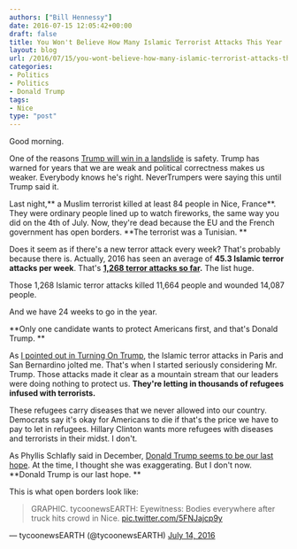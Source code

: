 ```yaml
---
authors: ["Bill Hennessy"]
date: 2016-07-15 12:05:42+00:00
draft: false
title: You Won't Believe How Many Islamic Terrorist Attacks This Year
layout: blog
url: /2016/07/15/you-wont-believe-how-many-islamic-terrorist-attacks-this-year/
categories:
- Politics
- Politics
- Donald Trump
tags:
- Nice
type: "post"
---
```


Good morning.

One of the reasons [Trump will win in a landslide](https://hennessysview.com/2016/05/13/how-to-predict-trumps-landslide-win/) is safety. Trump has warned for years that we are weak and political correctness makes us weaker. Everybody knows he's right. NeverTrumpers were saying this until Trump said it.

Last night,** a Muslim terrorist killed at least 84 people in Nice, France**. They were ordinary people lined up to watch fireworks, the same way you did on the 4th of July. Now, they're dead because the EU and the French government has open borders. **The terrorist was a Tunisian. **

Does it seem as if there's a new terror attack every week? That's probably because there is. Actually, 2016 has seen an average of **45.3 Islamic terror attacks per week**. That's **[1,268 terror attacks so far](https://www.thereligionofpeace.com/attacks/attacks.aspx?Yr=2016).** The list huge.

Those 1,268 Islamic terror attacks killed 11,664 people and wounded 14,087 people.

And we have 24 weeks to go in the year.

**Only one candidate wants to protect Americans first, and that's Donald Trump. **

As [I pointed out in Turning On Trump](https://hennessysview.com/turning-on-trump/), the Islamic terror attacks in Paris and San Bernardino jolted me. That's when I started seriously considering Mr. Trump. Those attacks made it clear as a mountain stream that our leaders were doing nothing to protect us. **They're letting in thousands of refugees infused with terrorists.**

These refugees carry diseases that we never allowed into our country. Democrats say it's okay for Americans to die if that's the price we have to pay to let in refugees. Hillary Clinton wants more refugees with diseases and terrorists in their midst. I don't.

As Phyllis Schlafly said in December, [Donald Trump seems to be our last hope](https://hennessysview.com/2015/12/20/its-time-to-choose/). At the time, I thought she was exaggerating. But I don't now. **Donald Trump is our last hope. **

This is what open borders look like:



> 

> 
> GRAPHIC.
tycoonewsEARTH:
Eyewitness: Bodies everywhere after truck hits crowd in Nice. [pic.twitter.com/5FNJajcp9y](https://t.co/5FNJajcp9y)

— tycoonewsEARTH (@tycoonewsEARTH) [July 14, 2016](https://twitter.com/tycoonewsEARTH/status/753714192520212480)
> 
> 





